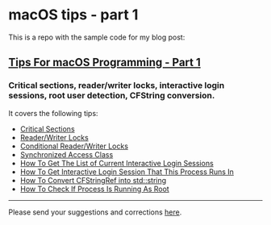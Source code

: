 # macOS tips - part 1

This is a repo with the sample code for my blog post:

## [Tips For macOS Programming - Part 1](https://dennisbabkin.com/blog/?t=macos-programming-critical-sections-reader-writer-locks-login-sessions-root-strings)
### Critical sections, reader/writer locks, interactive login sessions, root user detection, CFString conversion.

It covers the following tips:

- [Critical Sections](https://dennisbabkin.com/blog/?t=macos-programming-critical-sections-reader-writer-locks-login-sessions-root-strings#crit_sec)
- [Reader/Writer Locks](https://dennisbabkin.com/blog/?t=macos-programming-critical-sections-reader-writer-locks-login-sessions-root-strings#rdr_wrtr_locks)
- [Conditional Reader/Writer Locks](https://dennisbabkin.com/blog/?t=macos-programming-critical-sections-reader-writer-locks-login-sessions-root-strings#cond_rdr_wrtr_locks)
- [Synchronized Access Class](https://dennisbabkin.com/blog/?t=macos-programming-critical-sections-reader-writer-locks-login-sessions-root-strings#sync_class)
- [How To Get The List of Current Interactive Login Sessions](https://dennisbabkin.com/blog/?t=macos-programming-critical-sections-reader-writer-locks-login-sessions-root-strings#login_sessions)
- [How To Get Interactive Login Session That This Process Runs In](https://dennisbabkin.com/blog/?t=macos-programming-critical-sections-reader-writer-locks-login-sessions-root-strings#this_login_session)
- [How To Convert CFStringRef into std::string](https://dennisbabkin.com/blog/?t=macos-programming-critical-sections-reader-writer-locks-login-sessions-root-strings#str_conv)
- [How To Check If Process Is Running As Root](https://dennisbabkin.com/blog/?t=macos-programming-critical-sections-reader-writer-locks-login-sessions-root-strings#is_root)

---------------

Please send your suggestions and corrections [here](https://dennisbabkin.com/sfb/?what=bug&name=macOS-tips-part-1&ver=Guthub).

